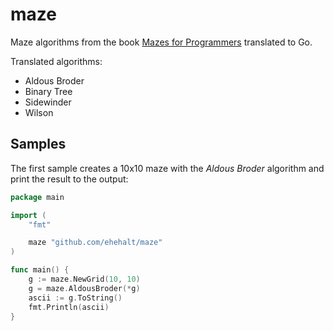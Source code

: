 # maze

Maze algorithms from the book [Mazes for Programmers](https://pragprog.com/book/jbmaze/mazes-for-programmers) translated to Go.

Translated algorithms:

- Aldous Broder
- Binary Tree
- Sidewinder
- Wilson

## Samples

The first sample creates a 10x10 maze with the *Aldous Broder* algorithm and print the result to the output:

``` go
package main

import (
	"fmt"

	maze "github.com/ehehalt/maze"
)

func main() {
	g := maze.NewGrid(10, 10)
	g = maze.AldousBroder(*g)
	ascii := g.ToString()
	fmt.Println(ascii)
}
```
